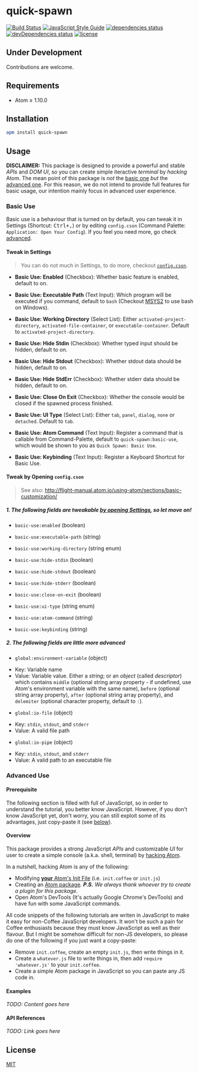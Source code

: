# quick-spawn
[![Build Status](https://travis-ci.org/ksxatompackages/quick-spawn.svg?branch=master)](https://travis-ci.org/ksxatompackages/quick-spawn)
[![JavaScript Style Guide](https://img.shields.io/badge/code%20style-standard-brightgreen.svg)](http://standardjs.com/)
[![dependencies status](https://david-dm.org/ksxatompackages/quick-spawn.svg)](https://david-dm.org/ksxatompackages/quick-spawn#info=dependencies)
[![devDependencies status](https://david-dm.org/ksxatompackages/quick-spawn/dev-status.svg)](https://david-dm.org/ksxatompackages/quick-spawn#info=devDependencies)
[![license](https://img.shields.io/npm/l/promise-set.svg)](http://spdx.org/licenses/MIT)

## Under Development

Contributions are welcome.

## Requirements

* Atom ≥ 1.10.0

## Installation

```bash
apm install quick-spawn
```

## Usage

**DISCLAIMER:** This package is designed to provide a powerful and stable *APIs* and *DOM UI*, so you can create simple iteractive *terminal* by *hacking* Atom. The mean point of this package is *not* the [basic one](#basic-use) *but* the [advanced one](#advanced-use). For this reason, we do not intend to provide full features for basic usage, our intention mainly focus in advanced user experience.

### Basic Use

Basic use is a behaviour that is turned on by default, you can tweak it in Settings (Shortcut: <kbd>Ctrl+,</kbd>) or by editing `config.cson` (Command Palette: `Application: Open Your Config`). If you feel you need more, go check [advanced](#advanced-use).

#### Tweak in Settings

> You can do not much in Settings, to do more, checkout [`config.cson`](#tweak-by-opening-configcson).

 * **Basic Use: Enabled** (Checkbox): Whether basic feature is enabled, default to on.

 * **Basic Use: Executable Path** (Text Input): Which program will be executed if you command, default to `bash` (Checkout [MSYS2](https://msys2.github.io/) to use bash on Windows).

 * **Basic Use: Working Directory** (Select List): Either `activated-project-directory`, `activated-file-container`, or `executable-container`. Default to `activated-project-directory`.

 * **Basic Use: Hide Stdin** (Checkbox): Whether typed input should be hidden, default to on.

 * **Basic Use: Hide Stdout** (Checkbox): Whether stdout data should be hidden, default to on.

 * **Basic Use: Hide StdErr** (Checkbox): Whether stderr data should be hidden, default to on.

 * **Basic Use: Close On Exit** (Checkbox): Whether the console would be closed if the spawned process finished.

 * **Basic Use: UI Type** (Select List): Either `tab`, `panel`, `dialog`, `none` or `detached`. Default to `tab`.

 * **Basic Use: Atom Command** (Text Input): Register a command that is callable from Command-Palette, default to `quick-spawn:basic-use`, which would be shown to you as `Quick Spawn: Basic Use`.

 * **Basic Use: Keybinding** (Text Input): Register a Keyboard Shortcut for Basic Use.

#### Tweak by Opening `config.cson`

> See also: http://flight-manual.atom.io/using-atom/sections/basic-customization/

##### 1. The following fields are tweakable [by opening Settings](#tweak-in-settings), so let move on!

 * `basic-use:enabled` (boolean)

 * `basic-use:executable-path` (string)

 * `basic-use:working-directory` (string enum)

 * `basic-use:hide-stdin` (boolean)

 * `basic-use:hide-stdout` (boolean)

 * `basic-use:hide-stderr` (boolean)

 * `basic-use:close-on-exit` (boolean)

 * `basic-use:ui-type` (string enum)

 * `basic-use:atom-command` (string)

 * `basic-use:keybinding` (string)

##### 2. The following fields are little more advanced

 * `global:environment-variable` (object)
  - Key: Variable name
  - Value: Variable value. Either a *string*; or an *object* (called *descriptor*) which contains `middle` (optional string array property - if undefined, use Atom's environment variable with the same name), `before` (optional string array property), `after` (optional string array property), and `delemiter` (optional character property, default to `:`).

 * `global:io-file` (object)
  - Key: `stdin`, `stdout`, and `stderr`
  - Value: A valid file path

 * `global:io-pipe` (object)
  - Key: `stdin`, `stdout`, and `stderr`
  - Value: A valid path to an executable file

### Advanced Use

#### Prerequisite

The following section is filled with full of JavaScript, so in order to understand the tutorial, you better know JavaScript. However, if you don't know JavaScript yet, don't worry, you can still exploit some of its advantages, just copy-paste it (see [below](#overview)).

#### Overview

This package provides a strong JavaScript *APIs* and customizable *UI* for user to create a simple console (a.k.a. shell, terminal) by [hacking Atom](http://flight-manual.atom.io/hacking-atom/).

In a nutshell, hacking Atom is any of the following:
 * Modifying [**your** Atom's Init File](http://flight-manual.atom.io/hacking-atom/sections/the-init-file/) (i.e. `init.coffee` or `init.js`)
 * Creating an [Atom package](http://flight-manual.atom.io/using-atom/sections/atom-packages/). <i>**P.S.** We always thank whoever try to create a plugin for this package.</i>
 * Open Atom's DevTools (It's actually Google Chrome's DevTools) and have fun with some JavaScript commands.

All code snippets of the following tutorials are writen in JavaScript to make it easy for non-Coffee JavaScript developers. It won't be such a pain for Coffee enthusiasts because they must know JavaScript as well as their flavour. But I might be somehow difficult for non-JS developers, so please do one of the following if you just want a copy-paste:
 * Remove `init.coffee`, create an empty `init.js`, then write things in it.
 * Create a `whatever.js` file to write things in, then add `require 'whatever.js'` to your `init.coffee`.
 * Create a simple Atom package in JavaScript so you can paste any JS code in.

#### Examples

*TODO: Content goes here*

#### API References

*TODO: Link goes here*

## License

[MIT](https://github.com/ksxatompackages/quick-spawn/blob/master/LICENSE.md)

